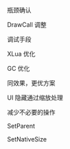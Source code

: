 瓶颈确认

DrawCall 调整

调试手段



XLua 优化



GC 优化



同效果，更优方案

UI 隐藏通过缩放处理

减少不必要的操作 

SetParent

SetNativeSize




